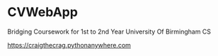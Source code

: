 # CVWebApp

Bridging Coursework for 1st to 2nd Year University Of Birmingham CS

https://craigthecrag.pythonanywhere.com
